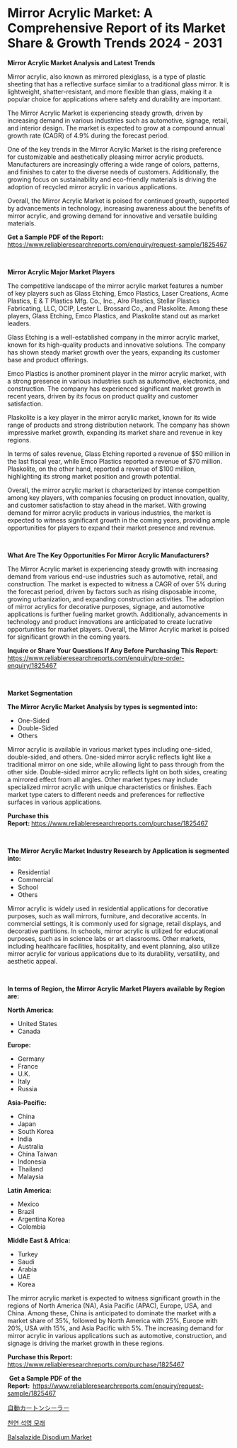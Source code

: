 <p><h1>Mirror Acrylic Market: A Comprehensive Report of its Market Share & Growth Trends 2024 - 2031</h1></p><p><strong>Mirror Acrylic Market Analysis and Latest Trends</strong></p>
<p><p>Mirror acrylic, also known as mirrored plexiglass, is a type of plastic sheeting that has a reflective surface similar to a traditional glass mirror. It is lightweight, shatter-resistant, and more flexible than glass, making it a popular choice for applications where safety and durability are important.</p><p>The Mirror Acrylic Market is experiencing steady growth, driven by increasing demand in various industries such as automotive, signage, retail, and interior design. The market is expected to grow at a compound annual growth rate (CAGR) of 4.9% during the forecast period. </p><p>One of the key trends in the Mirror Acrylic Market is the rising preference for customizable and aesthetically pleasing mirror acrylic products. Manufacturers are increasingly offering a wide range of colors, patterns, and finishes to cater to the diverse needs of customers. Additionally, the growing focus on sustainability and eco-friendly materials is driving the adoption of recycled mirror acrylic in various applications.</p><p>Overall, the Mirror Acrylic Market is poised for continued growth, supported by advancements in technology, increasing awareness about the benefits of mirror acrylic, and growing demand for innovative and versatile building materials.</p></p>
<p><strong>Get a Sample PDF of the Report:&nbsp;</strong> <a href="https://www.reliableresearchreports.com/enquiry/request-sample/1825467">https://www.reliableresearchreports.com/enquiry/request-sample/1825467</a></p>
<p>&nbsp;</p>
<p><strong>Mirror Acrylic Major Market Players</strong></p>
<p><p>The competitive landscape of the mirror acrylic market features a number of key players such as Glass Etching, Emco Plastics, Laser Creations, Acme Plastics, E & T Plastics Mfg. Co., Inc., Alro Plastics, Stellar Plastics Fabricating, LLC, OCIP, Lester L. Brossard Co., and Plaskolite. Among these players, Glass Etching, Emco Plastics, and Plaskolite stand out as market leaders.</p><p>Glass Etching is a well-established company in the mirror acrylic market, known for its high-quality products and innovative solutions. The company has shown steady market growth over the years, expanding its customer base and product offerings.</p><p>Emco Plastics is another prominent player in the mirror acrylic market, with a strong presence in various industries such as automotive, electronics, and construction. The company has experienced significant market growth in recent years, driven by its focus on product quality and customer satisfaction.</p><p>Plaskolite is a key player in the mirror acrylic market, known for its wide range of products and strong distribution network. The company has shown impressive market growth, expanding its market share and revenue in key regions.</p><p>In terms of sales revenue, Glass Etching reported a revenue of $50 million in the last fiscal year, while Emco Plastics reported a revenue of $70 million. Plaskolite, on the other hand, reported a revenue of $100 million, highlighting its strong market position and growth potential.</p><p>Overall, the mirror acrylic market is characterized by intense competition among key players, with companies focusing on product innovation, quality, and customer satisfaction to stay ahead in the market. With growing demand for mirror acrylic products in various industries, the market is expected to witness significant growth in the coming years, providing ample opportunities for players to expand their market presence and revenue.</p></p>
<p>&nbsp;</p>
<p><strong>What Are The Key Opportunities For Mirror Acrylic Manufacturers?</strong></p>
<p><p>The Mirror Acrylic market is experiencing steady growth with increasing demand from various end-use industries such as automotive, retail, and construction. The market is expected to witness a CAGR of over 5% during the forecast period, driven by factors such as rising disposable income, growing urbanization, and expanding construction activities. The adoption of mirror acrylics for decorative purposes, signage, and automotive applications is further fueling market growth. Additionally, advancements in technology and product innovations are anticipated to create lucrative opportunities for market players. Overall, the Mirror Acrylic market is poised for significant growth in the coming years.</p></p>
<p><strong>Inquire or Share Your Questions If Any Before Purchasing This Report:</strong> <a href="https://www.reliableresearchreports.com/enquiry/pre-order-enquiry/1825467">https://www.reliableresearchreports.com/enquiry/pre-order-enquiry/1825467</a></p>
<p>&nbsp;</p>
<p><strong>Market Segmentation</strong></p>
<p><strong>The Mirror Acrylic Market Analysis by types is segmented into:</strong></p>
<p><ul><li>One-Sided</li><li>Double-Sided</li><li>Others</li></ul></p>
<p><p>Mirror acrylic is available in various market types including one-sided, double-sided, and others. One-sided mirror acrylic reflects light like a traditional mirror on one side, while allowing light to pass through from the other side. Double-sided mirror acrylic reflects light on both sides, creating a mirrored effect from all angles. Other market types may include specialized mirror acrylic with unique characteristics or finishes. Each market type caters to different needs and preferences for reflective surfaces in various applications.</p></p>
<p><strong>Purchase this Report:&nbsp;</strong><a href="https://www.reliableresearchreports.com/purchase/1825467">https://www.reliableresearchreports.com/purchase/1825467</a></p>
<p>&nbsp;</p>
<p><strong>The Mirror Acrylic Market Industry Research by Application is segmented into:</strong></p>
<p><ul><li>Residential</li><li>Commercial</li><li>School</li><li>Others</li></ul></p>
<p><p>Mirror acrylic is widely used in residential applications for decorative purposes, such as wall mirrors, furniture, and decorative accents. In commercial settings, it is commonly used for signage, retail displays, and decorative partitions. In schools, mirror acrylic is utilized for educational purposes, such as in science labs or art classrooms. Other markets, including healthcare facilities, hospitality, and event planning, also utilize mirror acrylic for various applications due to its durability, versatility, and aesthetic appeal.</p></p>
<p>&nbsp;</p>
<p><strong>In terms of Region, the Mirror Acrylic Market Players available by Region are:</strong></p>
<p>
    <p> <strong> North America: </strong>
        <ul>
            <li>United States</li>
            <li>Canada</li>
        </ul>
        </p> 
    <p> <strong> Europe: </strong>
        <ul>
            <li>Germany</li>
            <li>France</li>
            <li>U.K.</li>
            <li>Italy</li>
            <li>Russia</li>
        </ul>
        </p> 
    <p> <strong> Asia-Pacific: </strong>
        <ul>
            <li>China</li>
            <li>Japan</li>
            <li>South Korea</li>
            <li>India</li>
            <li>Australia</li>
            <li>China Taiwan</li>
            <li>Indonesia</li>
            <li>Thailand</li>
            <li>Malaysia</li>
        </ul>
        </p> 
    <p> <strong> Latin America: </strong>
        <ul>
            <li>Mexico</li>
            <li>Brazil</li>
            <li>Argentina Korea</li>
            <li>Colombia</li>
        </ul>
        </p> 
    <p> <strong> Middle East & Africa: </strong>
        <ul>
            <li>Turkey</li>
            <li>Saudi</li>
            <li>Arabia</li>
            <li>UAE</li>
            <li>Korea</li>
        </ul>
    </p>
    </p>
<p><p>The mirror acrylic market is expected to witness significant growth in the regions of North America (NA), Asia Pacific (APAC), Europe, USA, and China. Among these, China is anticipated to dominate the market with a market share of 35%, followed by North America with 25%, Europe with 20%, USA with 15%, and Asia Pacific with 5%. The increasing demand for mirror acrylic in various applications such as automotive, construction, and signage is driving the market growth in these regions.</p></p>
<p><strong>Purchase this Report: </strong><a href="https://www.reliableresearchreports.com/purchase/1825467">https://www.reliableresearchreports.com/purchase/1825467</a></p>
<p>&nbsp;<strong>Get a Sample PDF of the Report:&nbsp;&nbsp;</strong><a href="https://www.reliableresearchreports.com/enquiry/request-sample/1825467">https://www.reliableresearchreports.com/enquiry/request-sample/1825467</a></p>
<p><strong></strong></p>
<p><p><a href="https://github.com/mohamedbakry57/Market-Research-Report-List-2/blob/main/7313758191887.md">自動カートンシーラー</a></p><p><a href="https://github.com/laholand/Market-Research-Report-List-2/blob/main/7310883191642.md">천연 석영 모래</a></p><p><a href="https://github.com/JameTravis/Market-Research-Report-List-4/blob/main/balsalazide-disodium-market.md">Balsalazide Disodium Market</a></p></p>
